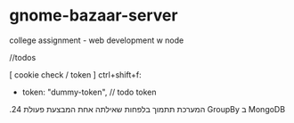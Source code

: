 # gnome-bazaar-server
college assignment - web development w node



//todos

[ cookie check / token ]
ctrl+shift+f:     
-   token: "dummy-token", // todo token


.24 המערכת תתמוך בלפחות שאילתה אחת המבצעת פעולת GroupBy ב MongoDB


